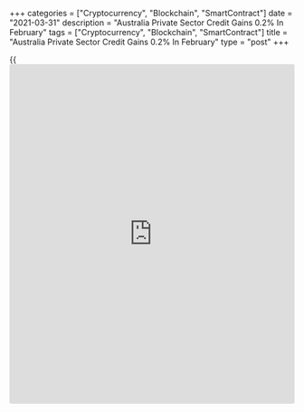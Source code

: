 +++
categories = ["Cryptocurrency", "Blockchain", "SmartContract"]
date = "2021-03-31"
description = "Australia Private Sector Credit Gains 0.2% In February"
tags = ["Cryptocurrency", "Blockchain", "SmartContract"]
title = "Australia Private Sector Credit Gains 0.2% In February"
type = "post"
+++

{{<iframe id="large-banner" src="https://www.bounty.group/#slide=4.0" width="100%" height="600" scrolling="no" style="border: 0px solid rgb(216, 221, 230); border-radius: 3px;">}}

Private sector credit in Australia was up 0.2 percent on month in
February, the Reserve Bank of Australia said on Wednesday - unchanged
from the January reading.

On a yearly basis, private sector credit rose 1.6 percent - slowing from
1.7 percent in the previous month.

Housing credit was up 0.4 percent on month and 3.8 percent on year,
while personal credit lost 0.5 percent on month and 12.3 percent on year
and [business][1] credit was flat on month and down 0.2 percent on year.

Broad money was up 0.1 percent on month and 12.5 percent on year.

For comments and feedback [contact](https://www.playgroundfx.com/contact/): editorial@rtt[news](https://www.letsplayfx.com/blog/forex-news-website/).com

[Economic News][2]

 **What parts of the world are seeing the best (and worst) economic
performances lately? Click[here][3] to check out our [Econ Scorecard][3]
and find out! See up-to-the-moment [ranking](https://www.playgroundfx.com/blog/crypto-exchange-ranking/)s for the best and worst
performers in [GDP][4], [unemployment rate][5], [inflation][6] and much
more.**

   1. www.rtt[news](https://www.letsplayfx.com/blog/forex-news-website/).com/Content/Business.aspx
   2. www.rtt[news](https://www.letsplayfx.com/blog/forex-news-website/).com/Content/EconomicNews.aspx
   3. www.rtt[news](https://www.letsplayfx.com/blog/forex-news-website/).com/economic-scorecard/world-rank/PPI/highest-performance.aspx
   4. www.rtt[news](https://www.letsplayfx.com/blog/forex-news-website/).com/economic-scorecard/world-rank/GDP/highest-performance.aspx
   5. www.rtt[news](https://www.letsplayfx.com/blog/forex-news-website/).com/economic-scorecard/world-rank/unemployment-rate/lowest-performance.aspx
   6. www.rtt[news](https://www.letsplayfx.com/blog/forex-news-website/).com/economic-scorecard/world-rank/CPI/highest-performance.aspx